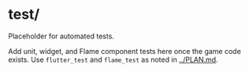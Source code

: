 # test/

Placeholder for automated tests.

Add unit, widget, and Flame component tests here once the game code exists.
Use `flutter_test` and `flame_test` as noted in [../PLAN.md](../PLAN.md).
